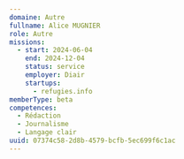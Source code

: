 ```yaml
---
domaine: Autre
fullname: Alice MUGNIER
role: Autre
missions:
  - start: 2024-06-04
    end: 2024-12-04
    status: service
    employer: Diair
    startups:
      - refugies.info
memberType: beta
competences:
  - Rédaction
  - Journalisme
  - Langage clair
uuid: 07374c58-2d8b-4579-bcfb-5ec699f6c1ac
---
```

